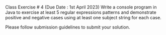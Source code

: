 Class Exercise # 4    (Due Date :  1st April 2023) 
Write a console program in Java to exercise at least 5 regular expressions patterns and demonstrate positive and negative cases using at least one subject string for each case.

Please follow submission guidelines to submit your solution.
